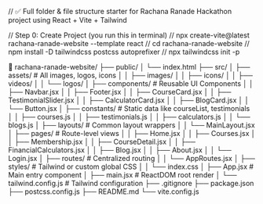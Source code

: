 <!-- # React + Vite

This template provides a minimal setup to get React working in Vite with HMR and some ESLint rules.

Currently, two official plugins are available:

- [@vitejs/plugin-react](https://github.com/vitejs/vite-plugin-react/blob/main/packages/plugin-react) uses [Babel](https://babeljs.io/) for Fast Refresh
- [@vitejs/plugin-react-swc](https://github.com/vitejs/vite-plugin-react/blob/main/packages/plugin-react-swc) uses [SWC](https://swc.rs/) for Fast Refresh

## Expanding the ESLint configuration

If you are developing a production application, we recommend using TypeScript with type-aware lint rules enabled. Check out the [TS template](https://github.com/vitejs/vite/tree/main/packages/create-vite/template-react-ts) for information on how to integrate TypeScript and [`typescript-eslint`](https://typescript-eslint.io) in your project.

 -->

// ✅ Full folder & file structure starter for Rachana Ranade Hackathon project using React + Vite + Tailwind

// Step 0: Create Project (you run this in terminal)
// npx create-vite@latest rachana-ranade-website --template react
// cd rachana-ranade-website
// npm install -D tailwindcss postcss autoprefixer
// npx tailwindcss init -p


📁 rachana-ranade-website/
├── public/
│   └── index.html
├── src/
│   ├── assets/                            # All images, logos, icons
│   │   ├── images/
│   │   ├── icons/
│   │   ├── videos/
│   │   └── logos/
│   ├── components/                        # Reusable UI Components
│   │   ├── Navbar.jsx
│   │   ├── Footer.jsx
│   │   ├── CourseCard.jsx
│   │   ├── TestimonialSlider.jsx
│   │   ├── CalculatorCard.jsx
│   │   ├── BlogCard.jsx
│   │   └── Button.jsx
│   ├── constants/                         # Static data like courseList, testimonials
│   │   ├── courses.js
│   │   ├── testimonials.js
│   │   ├── calculators.js
│   │   └── blogs.js
│   ├── layouts/                           # Common layout wrappers
│   │   └── MainLayout.jsx
│   ├── pages/                             # Route-level views
│   │   ├── Home.jsx
│   │   ├── Courses.jsx
│   │   ├── Membership.jsx
│   │   ├── CourseDetail.jsx
│   │   ├── FinancialCalculators.jsx
│   │   ├── Blog.jsx
│   │   ├── About.jsx
│   │   └── Login.jsx
│   ├── routes/                            # Centralized routing
│   │   └── AppRoutes.jsx
│   ├── styles/                            # Tailwind or custom global CSS
│   │   └── index.css
│   ├── App.jsx                            # Main entry component
│   ├── main.jsx                           # ReactDOM root render
│   └── tailwind.config.js                 # Tailwind configuration
├── .gitignore
├── package.json
├── postcss.config.js
├── README.md
└── vite.config.js

<!-- 
// ✅ src/main.jsx
import React from 'react';
import ReactDOM from 'react-dom/client';
import App from './App';
import './styles/index.css';

ReactDOM.createRoot(document.getElementById('root')).render(
  <React.StrictMode>
    <App />
  </React.StrictMode>
);


// ✅ src/App.jsx
import React from 'react';
import AppRoutes from './routes/AppRoutes';
import MainLayout from './layouts/MainLayout';

export default function App() {
  return (
    <MainLayout>
      <AppRoutes />
    </MainLayout>
  );
}


// ✅ src/routes/AppRoutes.jsx
import { BrowserRouter as Router, Routes, Route } from 'react-router-dom';
import Home from '../pages/Home';
import Courses from '../pages/Courses';
import Membership from '../pages/Membership';
import FinancialCalculators from '../pages/FinancialCalculators';
import Blog from '../pages/Blog';
import About from '../pages/About';
import Login from '../pages/Login';

export default function AppRoutes() {
  return (
    <Router>
      <Routes>
        <Route path="/" element={<Home />} />
        <Route path="/courses" element={<Courses />} />
        <Route path="/membership" element={<Membership />} />
        <Route path="/calculators" element={<FinancialCalculators />} />
        <Route path="/blog" element={<Blog />} />
        <Route path="/about" element={<About />} />
        <Route path="/login" element={<Login />} />
      </Routes>
    </Router>
  );
} -->
